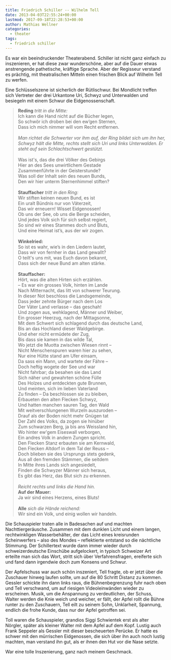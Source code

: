 ```yaml
---
title: Friedrich Schiller -- Wilhelm Tell
date: 2013-04-03T22:55:24+00:00
lastmod: 2017-09-18T22:28:53+00:00
author: Mathias Wellner
categories:
  - theater
tags:
  - friedrich schiller
---
```

Es war ein beeindruckender Theaterabend. Schiller ist nicht ganz einfach zu inszenieren, er hat diese zwar wunderschöne, aber auf die Dauer etwas anstrengende pathetische, kräftige Sprache. Aber der Regisseur verstand es prächtig, mit theatralischen Mitteln einen frischen Blick auf Wilhelm Tell zu werfen. 

Eine Schlüsselszene ist sicherlich der Rütlischwur. Bei Mondlicht treffen sich Vertreter der drei Urkantone Uri, Schwyz und Unterwalden und besiegeln mit einem Schwur die Eidgenossenschaft. 

<blockquote class="blockquote">
<strong>Reding</strong> <em>tritt in die Mitte:</em><br>
Ich kann die Hand nicht auf die Bücher legen,<br>
So schwör ich droben bei den ew&#8217;gen Sternen,<br>
Dass ich mich nimmer will vom Recht entfernen.<br>
<br>
<em>Man richtet die Schwerter vor ihm auf, der Ring bildet sich um ihn her, Schwyz hält die Mitte, rechts stellt sich Uri und links Unterwalden. Er steht auf sein Schlachtschwert gestützt.</em><br>
<br>
Was ist's, das die drei Völker des Gebirgs<br>
Hier an des Sees unwirtlichem Gestade<br>
Zusammenführte in der Geisterstunde?<br>
Was soll der Inhalt sein des neuen Bunds,<br>
Den wir hier unterm Sternenhimmel stiften?<br>
<br>
<strong>Stauffacher</strong> <em>tritt in den Ring:</em><br>
Wir stiften keinen neuen Bund, es ist<br>
Ein uralt Bündnis nur von Väterzeit,<br>
Das wir erneuern! Wisset Eidgenossen!<br>
Ob uns der See, ob uns die Berge scheiden,<br>
Und jedes Volk sich für sich selbst regiert,<br>
So sind wir eines Stammes doch und Bluts,<br>
Und eine Heimat ist&#8217;s, aus der wir zogen.<br>
<br>
<strong>Winkelried:</strong><br>
So ist es wahr, wie&#8217;s in den Liedern lautet,<br>
Dass wir von fernher in das Land gewallt?<br>
O teilt's uns mit, was Euch davon bekannt,<br>
Dass sich der neue Bund am alten stärke.<br>
<br>
<strong>Stauffacher:</strong><br>  
Hört, was die alten Hirten sich erzählen.<br>
– Es war ein grosses Volk, hinten im Lande<br>
Nach Mitternacht, das litt von schwerer Teurung.<br>
In dieser Not beschloss die Landsgemeinde,<br>
Dass jeder zehnte Bürger nach dem Los<br>
Der Väter Land verlasse – das geschah!<br>
Und zogen aus, wehklagend, Männer und Weiber,<br>
Ein grosser Heerzug, nach der Mittagsonne,<br>
Mit dem Schwert sich schlagend durch das deutsche Land,<br>
Bis an das Hochland dieser Waldgebirge.<br>
Und eher nicht ermüdete der Zug,<br>
Bis dass sie kamen in das wilde Tal,<br>
Wo jetzt die Muotta zwischen Wiesen rinnt –<br>
Nicht Menschenspuren waren hier zu sehen,<br>
Nur eine Hütte stand am Ufer einsam,<br>
Da sass ein Mann, und wartete der Fähre –<br>
Doch heftig wogete der See und war<br>
Nicht fahrbar; da besahen sie das Land<br>
Sich näher und gewahrten schöne Fülle<br>
Des Holzes und entdeckten gute Brunnen,<br>
Und meinten, sich im lieben Vaterland<br>
Zu finden – Da beschlossen sie zu bleiben,<br>
Erbaueten den alten Flecken Schwyz,<br>
Und hatten manchen sauren Tag, den Wald<br>
Mit weitverschlungenen Wurzeln auszuroden –<br>
Drauf als der Boden nicht mehr Gnügen tat<br>
Der Zahl des Volks, da zogen sie hinüber<br>
Zum schwarzen Berg, ja bis ans Weissland hin,<br>
Wo hinter ew'gem Eiseswall verborgen,<br>
Ein andres Volk in andern Zungen spricht.<br>
Den Flecken Stanz erbauten sie am Kernwald,<br>
Den Flecken Altdorf in dem Tal der Reuss –<br>
Doch blieben sie des Ursprungs stets gedenk,<br>
Aus all den fremden Stämmen, die seitdem<br>
In Mitte ihres Lands sich angesiedelt,<br>
Finden die Schwyzer Männer sich heraus,<br>
Es gibt das Herz, das Blut sich zu erkennen.<br>
<br>
<em>Reicht rechts und links die Hand hin.</em><br>
<strong>Auf der Mauer:</strong><br>  
Ja wir sind eines Herzens, eines Bluts!<br>
<br> 
<strong>Alle</strong> <em>sich die Hände reichend:</em><br>
Wir sind ein Volk, und einig wollen wir handeln.<br>
</blockquote>

Die Schauspieler traten alle in Badesachen auf und machten Nachttiergeräusche. Zusammen mit dem dunklen Licht und einem langen, rechtwinkligen Wasserbehälter, der das Licht eines kreisrunden Scheinwerfers &ndash; also des Mondes &ndash; reflektierte entstand so die nächtliche Stimmung. Der Schillertext wurde dann immer wieder durch schweizerdeutsche Einschübe aufgelockert, in typisch Schweizer Art erteilte man sich das Wort, stritt sich über Verfahrensfragen, ereiferte sich und fand dann irgendwie doch zum Konsens und Schwur. 

Der Apfelschuss war auch schön inszeniert, Tell fragte, ob er jetzt über die Zuschauer hinweg laufen sollte, um auf die 80 Schritt Distanz zu kommen. Gessler schickte ihn dann links raus, die Bühnenbegrenzung fuhr nach oben und Tell verschwand, um auf riesigen Videoleinwänden wieder zu erscheinen. Musik, um die Anspannung zu verdeutlichen, der Schuss, Walter werden die Knie weich und weicher, er fällt, der Apfel rollt die Bühne runter zu den Zuschauern, Tell eilt zu seinem Sohn, Unklarheit, Spannung, endlich die frohe Kunde, dass nur der Apfel getroffen sei. 

Toll waren die Schauspieler, grandios Siggi Schwientek erst als alter Nörgler, später als kleiner Walter mit dem Apfel auf dem Kopf. Lustig auch Frank Seppeler als Gessler mit dieser bescheuerten Perücke. Er hatte es schwer mit den mürrischen Eidgenossen, die sich über ihn auch noch lustig machten, man verstand ihn gut, als er ihnen den Hut vor die Nase setzte. 

War eine tolle Inszenierung, ganz nach meinem Geschmack.